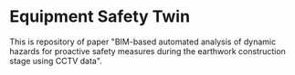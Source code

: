 # Equipment Safety Twin
This is repository of paper "BIM-based automated analysis of dynamic hazards for proactive safety measures during the earthwork construction stage using CCTV data".
